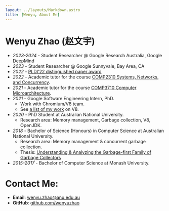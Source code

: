 ```yaml
---
layout: ../layouts/Markdown.astro
title: [Wenyu, About Me]
---
```


# Wenyu Zhao (赵文宇)

* *2023-2024* - Student Researcher @ Google Research Australia, Google DeepMind
* *2023* - Student Researcher @ Google Sunnyvale, Bay Area, CA
* *2022* - [PLDI'22 distinguished paper award](https://twitter.com/ANUComputing/status/1537216702223503360)
* *2022* - Academic tutor for the course [COMP2310 Systems, Networks, and Concurrency](https://comp.anu.edu.au/courses/comp2310).
* *2021* - Academic tutor for the course [COMP3710 Computer Microarchitecture](https://cs.anu.edu.au/courses/comp3710-uarch).
* *2021* - Google Software Engineering Intern, PhD.
  * Work with Chromium/V8 team.
  * See [a list of my work](https://chromium-review.googlesource.com/q/owner:%22Wenyu+Zhao%22) on V8.
* *2020* - PhD Student at Australian National University.
  * Research area: Memory management, Garbage collection, V8, OpenJDK.
* *2018* - Bachelor of Science (Honours) in Computer Science at Australian National University.
  * Research area: Memory management & concurrent garbage collection.
  * Thesis: [Understanding & Analyzing the Garbage-first Family of Garbage Collectors](https://wenyu.me/Honours-Thesis/thesis.pdf)
* *2015-2017* - Bachelor of Computer Science at Monash University.

# Contact Me:

* **Email**: [wenyu.zhao@anu.edu.au](mailto:wenyu.zhao@anu.edu.au "Email")
* **GitHub**: [github.com/wenyuzhao](https://github.com/wenyuzhao "GitHub")